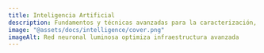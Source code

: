 ```yaml
---
title: Inteligencia Artificial
description: Fundamentos y técnicas avanzadas para la caracterización, simulación y gestión de reservorios
image: "@assets/docs/intelligence/cover.png"
imageAlt: Red neuronal luminosa optimiza infraestructura avanzada
---
```

